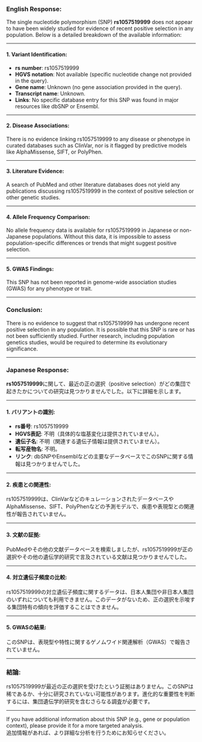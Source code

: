 ### English Response:

The single nucleotide polymorphism (SNP) **rs1057519999** does not appear to have been widely studied for evidence of recent positive selection in any population. Below is a detailed breakdown of the available information:

---

#### 1. **Variant Identification**:
- **rs number**: rs1057519999
- **HGVS notation**: Not available (specific nucleotide change not provided in the query).
- **Gene name**: Unknown (no gene association provided in the query).
- **Transcript name**: Unknown.
- **Links**: No specific database entry for this SNP was found in major resources like dbSNP or Ensembl.

---

#### 2. **Disease Associations**:
There is no evidence linking rs1057519999 to any disease or phenotype in curated databases such as ClinVar, nor is it flagged by predictive models like AlphaMissense, SIFT, or PolyPhen.

---

#### 3. **Literature Evidence**:
A search of PubMed and other literature databases does not yield any publications discussing rs1057519999 in the context of positive selection or other genetic studies.

---

#### 4. **Allele Frequency Comparison**:
No allele frequency data is available for rs1057519999 in Japanese or non-Japanese populations. Without this data, it is impossible to assess population-specific differences or trends that might suggest positive selection.

---

#### 5. **GWAS Findings**:
This SNP has not been reported in genome-wide association studies (GWAS) for any phenotype or trait.

---

### Conclusion:
There is no evidence to suggest that rs1057519999 has undergone recent positive selection in any population. It is possible that this SNP is rare or has not been sufficiently studied. Further research, including population genetics studies, would be required to determine its evolutionary significance.

---

### Japanese Response:

**rs1057519999**に関して、最近の正の選択（positive selection）がどの集団で起きたかについての研究は見つかりませんでした。以下に詳細を示します。

---

#### 1. **バリアントの識別**:
- **rs番号**: rs1057519999
- **HGVS表記**: 不明（具体的な塩基変化は提供されていません）。
- **遺伝子名**: 不明（関連する遺伝子情報は提供されていません）。
- **転写産物名**: 不明。
- **リンク**: dbSNPやEnsemblなどの主要なデータベースでこのSNPに関する情報は見つかりませんでした。

---

#### 2. **疾患との関連性**:
rs1057519999は、ClinVarなどのキュレーションされたデータベースやAlphaMissense、SIFT、PolyPhenなどの予測モデルで、疾患や表現型との関連性が報告されていません。

---

#### 3. **文献の証拠**:
PubMedやその他の文献データベースを検索しましたが、rs1057519999が正の選択やその他の遺伝学的研究で言及されている文献は見つかりませんでした。

---

#### 4. **対立遺伝子頻度の比較**:
rs1057519999の対立遺伝子頻度に関するデータは、日本人集団や非日本人集団のいずれについても利用できません。このデータがないため、正の選択を示唆する集団特有の傾向を評価することはできません。

---

#### 5. **GWASの結果**:
このSNPは、表現型や特性に関するゲノムワイド関連解析（GWAS）で報告されていません。

---

### 結論:
rs1057519999が最近の正の選択を受けたという証拠はありません。このSNPは稀であるか、十分に研究されていない可能性があります。進化的な重要性を判断するには、集団遺伝学的研究を含むさらなる調査が必要です。

---

If you have additional information about this SNP (e.g., gene or population context), please provide it for a more targeted analysis.  
追加情報があれば、より詳細な分析を行うためにお知らせください。